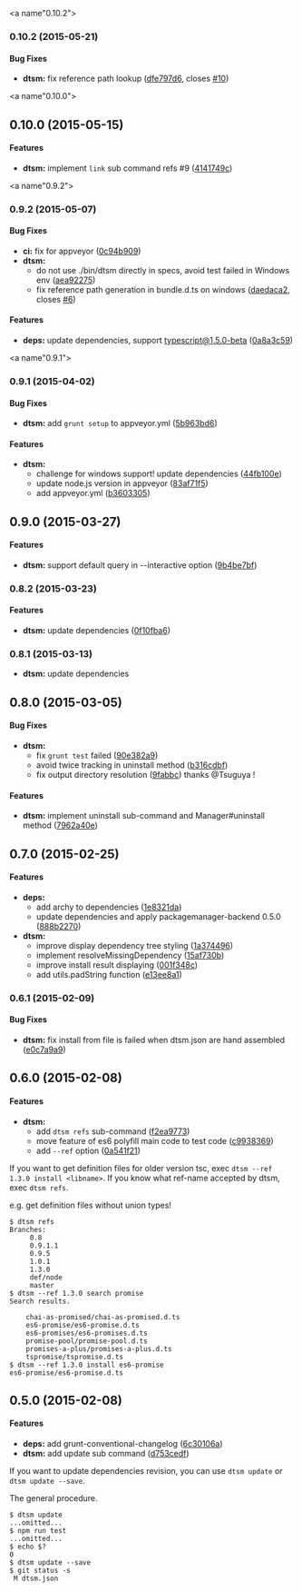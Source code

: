 <a name"0.10.2"></a>
### 0.10.2 (2015-05-21)


#### Bug Fixes

* **dtsm:** fix reference path lookup ([dfe797d6](https://github.com/vvakame/dtsm/commit/dfe797d6), closes [#10](https://github.com/vvakame/dtsm/issues/10))


<a name"0.10.0"></a>
## 0.10.0 (2015-05-15)


#### Features

* **dtsm:** implement `link` sub command refs #9 ([4141749c](https://github.com/vvakame/dtsm/commit/4141749c))


<a name"0.9.2"></a>
### 0.9.2 (2015-05-07)


#### Bug Fixes

* **ci:** fix for appveyor ([0c94b909](https://github.com/vvakame/dtsm/commit/0c94b909))
* **dtsm:**
  * do not use ./bin/dtsm directly in specs, avoid test failed in Windows env ([aea92275](https://github.com/vvakame/dtsm/commit/aea92275))
  * fix reference path generation in bundle.d.ts on windows ([daedaca2](https://github.com/vvakame/dtsm/commit/daedaca2), closes [#6](https://github.com/vvakame/dtsm/issues/6))


#### Features

* **deps:** update dependencies, support typescript@1.5.0-beta ([0a8a3c59](https://github.com/vvakame/dtsm/commit/0a8a3c59))


<a name"0.9.1"></a>
### 0.9.1 (2015-04-02)


#### Bug Fixes

* **dtsm:** add `grunt setup` to appveyor.yml ([5b963bd6](https://github.com/vvakame/dtsm/commit/5b963bd6))


#### Features

* **dtsm:**
  * challenge for windows support! update dependencies ([44fb100e](https://github.com/vvakame/dtsm/commit/44fb100e))
  * update node.js version in appveyor ([83af71f5](https://github.com/vvakame/dtsm/commit/83af71f5))
  * add appveyor.yml ([b3603305](https://github.com/vvakame/dtsm/commit/b3603305))


<a name="0.9.0"></a>
## 0.9.0 (2015-03-27)


#### Features

* **dtsm:** support default query in --interactive option ([9b4be7bf](https://github.com/vvakame/dtsm/commit/9b4be7bfc1512d641858a1ead61c028772a0bf6e))


<a name="0.8.2"></a>
### 0.8.2 (2015-03-23)


#### Features

* **dtsm:** update dependencies ([0f10fba6](https://github.com/vvakame/dtsm/commit/0f10fba676a9cf581125a8508b4853260e6d1c80))


<a name="0.8.1"></a>
### 0.8.1 (2015-03-13)

* **dtsm:** update dependencies

<a name="0.8.0"></a>
## 0.8.0 (2015-03-05)


#### Bug Fixes

* **dtsm:**
  * fix `grunt test` failed ([90e382a9](https://github.com/vvakame/dtsm/commit/90e382a9da822da54c034097d43f29251a058871))
  * avoid twice tracking in uninstall method ([b316cdbf](https://github.com/vvakame/dtsm/commit/b316cdbfe18edc5508aa45260fcff418681f9183))
  * fix output directory resolution ([9fabbc](https://github.com/vvakame/dtsm/commit/9fabbc071dccf4b8263dfa48db036dcedf49d766)) thanks @Tsuguya !

#### Features

* **dtsm:** implement uninstall sub-command and Manager#uninstall method ([7962a40e](https://github.com/vvakame/dtsm/commit/7962a40e0dd06c272f3a902d7206d7f320b856af))


<a name="0.7.0"></a>
## 0.7.0 (2015-02-25)


#### Features

* **deps:**
  * add archy to dependencies ([1e8321da](https://github.com/vvakame/dtsm/commit/1e8321da5eefe8c6616390c61d342fb0b0193a81))
  * update dependencies and apply packagemanager-backend 0.5.0 ([888b2270](https://github.com/vvakame/dtsm/commit/888b227080acaa761458d701d2ec1c4cf50d92a6))
* **dtsm:**
  * improve display dependency tree styling ([1a374496](https://github.com/vvakame/dtsm/commit/1a37449609bf7537e46fa472f16d385ffb8ef593))
  * implement resolveMissingDependency ([15af730b](https://github.com/vvakame/dtsm/commit/15af730b99457d9ba39584851c8917c3c515e8bf))
  * improve install result displaying ([001f348c](https://github.com/vvakame/dtsm/commit/001f348c700f6b6bee928eb2bb1913092590a057))
  * add utils.padString function ([e13ee8a1](https://github.com/vvakame/dtsm/commit/e13ee8a19b3154f5ceba7f1ffc4ef8a89af86857))


<a name="0.6.1"></a>
### 0.6.1 (2015-02-09)


#### Bug Fixes

* **dtsm:** fix install from file is failed when dtsm.json are hand assembled ([e0c7a9a9](https://github.com/vvakame/dtsm/commit/e0c7a9a98f7f3cc2b83462796242a8aa3f03d1f4))


<a name="0.6.0"></a>
## 0.6.0 (2015-02-08)


#### Features

* **dtsm:**
  * add `dtsm refs` sub-command ([f2ea9773](https://github.com/vvakame/dtsm/commit/f2ea9773897e0430049dd77ab44db2f27c71e835))
  * move feature of es6 polyfill main code to test code ([c9938369](https://github.com/vvakame/dtsm/commit/c99383697f10a8288aa87cdf9dde8640d09ce4ed))
  * add `--ref` option ([0a541f21](https://github.com/vvakame/dtsm/commit/0a541f21ce9ac9e0e50115e37898d347460a2e87))

If you want to get definition files for older version tsc, exec `dtsm --ref 1.3.0 install <libname>`.
If you know what ref-name accepted by dtsm, exec `dtsm refs`.

e.g. get definition files without union types!

```
$ dtsm refs
Branches:
	 0.8
	 0.9.1.1
	 0.9.5
	 1.0.1
	 1.3.0
	 def/node
	 master
$ dtsm --ref 1.3.0 search promise
Search results.

	chai-as-promised/chai-as-promised.d.ts
	es6-promise/es6-promise.d.ts
	es6-promises/es6-promises.d.ts
	promise-pool/promise-pool.d.ts
	promises-a-plus/promises-a-plus.d.ts
	tspromise/tspromise.d.ts
$ dtsm --ref 1.3.0 install es6-promise
es6-promise/es6-promise.d.ts
```

<a name="0.5.0"></a>
## 0.5.0 (2015-02-08)


#### Features

* **deps:** add grunt-conventional-changelog ([6c30106a](https://github.com/vvakame/dtsm/commit/6c30106a3aa7d86e167fc4609e80288f359c87c9))
* **dtsm:** add update sub command ([d753cedf](https://github.com/vvakame/dtsm/commit/d753cedfbb92bfcaa17c38947d1bda8fbb88134c))

If you want to update dependencies revision, you can use `dtsm update` or `dtsm update --save`.

The general procedure.

```
$ dtsm update
...omitted...
$ npm run test
...omitted...
$ echo $?
0
$ dtsm update --save
$ git status -s
 M dtsm.json
```
